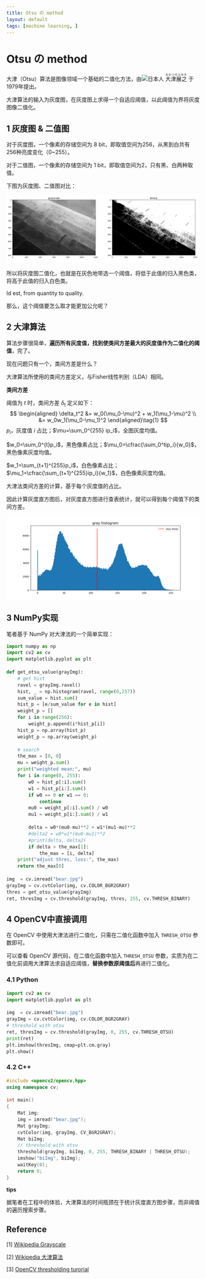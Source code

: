 ```yaml
---
title: Otsu の method
layout: default
tags: [machine learning, ]
---
```


# Otsu の method

大津（Otsu）算法是图像领域一个基础的二值化方法，由![](https://upload.wikimedia.org/wikipedia/commons/thumb/9/9e/Flag_of_Japan.svg/38px-Flag_of_Japan.svg.png)日本人 <ruby>大津展之<rt>おおつのぶゆき</rt></ruby> 于1979年提出。

大津算法的输入为灰度图，在灰度图上求得一个自适应阈值，以此阈值为界将灰度图像二值化。



## 1 灰度图 & 二值图

对于灰度图，一个像素的存储空间为 8 bit，即取值空间为256，从黑到白共有256种亮度变化（0~255）。

对于二值图，一个像素的存储空间为 1 bit，即取值空间为2，只有黑、白两种取值。



下图为灰度图、二值图对比：

![](/img/8bit_1bit.png)

所以将灰度图二值化，也就是在灰色地带选一个阈值，将低于此值的归入黑色类，将高于此值的归入白色类。

Id est, from quantity to quality.

那么，这个阈值要怎么取才能更加公允呢？



## 2 大津算法

算法步骤很简单，**遍历所有灰度值，找到使类间方差最大的灰度值作为二值化的阈值**，完了。

现在问题只有一个，类间方差是什么？



大津算法所使用的类间方差定义，与Fisher线性判别（LDA）相同。

**类间方差**

阈值为 $t$ 时，类间方差 $\delta_t$ 定义如下：
$$
\begin{aligned}
\delta_t^2 &= w_0(\mu_0-\mu)^2 + w_1(\mu_1-\mu)^2 \\
&= w_0w_1(\mu_0-\mu_1)^2
\end{aligned}\tag{1}
$$
$p_i$，灰度值 $i$ 占比；$\mu=\sum_0^{255} ip_i$，全图灰度均值。

$w_0=\sum_0^{t}p_i$，黑色像素占比；$\mu_0=\cfrac{\sum_0^tip_i}{w_0}$，黑色像素灰度均值。

$w_1=\sum_{t+1}^{255}p_i$，白色像素占比；$\mu_1=\cfrac{\sum_{t+1}^{255}ip_i}{w_1}$，白色像素灰度均值。



大津法类间方差的计算，基于每个灰度值的占比。

因此计算灰度直方图后，对灰度直方图进行查表统计，就可以得到每个阈值下的类间方差。

![](/img/gray_histogram.png)



## 3 NumPy实现

笔者基于 NumPy 对大津法的一个简单实现：

```python
import numpy as np
import cv2 as cv
import matplotlib.pyplot as plt

def get_otsu_value(grayImg):
    # get hist
    ravel = grayImg.ravel()
    hist, _ = np.histogram(ravel, range(0,257))
    sum_value = hist.sum()
    hist_p = [e/sum_value for e in hist]
    weight_p = []
    for i in range(256):
        weight_p.append(i*hist_p[i])
    hist_p = np.array(hist_p)
    weight_p = np.array(weight_p)
    
    # search
    the_max = [0, 0]
    mu = weight_p.sum()
    print("weighted mean:", mu)
    for i in range(0, 255):
        w0 = hist_p[:i].sum()
        w1 = hist_p[i:].sum()
        if w0 == 0 or w1 == 0:
            continue
        mu0 = weight_p[:i].sum() / w0
        mu1 = weight_p[i:].sum() / w1
     
        delta = w0*(mu0-mu)**2 + w1*(mu1-mu)**2
        #delta2 = w0*w1*(mu0-mu1)**2
        #print(delta, delta2)
        if delta > the_max[1]:
            the_max = [i, delta]
    print("adjust thres, loss:", the_max)
    return the_max[0]

img  = cv.imread("bear.jpg")
grayImg = cv.cvtColor(img, cv.COLOR_BGR2GRAY)
thres = get_otsu_value(grayImg)
ret, thresImg = cv.threshold(grayImg, thres, 255, cv.THRESH_BINARY)
```



##  4 OpenCV中直接调用

在 OpenCV 中使用大津法进行二值化，只需在二值化函数中加入 <code>THRESH_OTSU</code> 参数即可。

可以查看 OpenCV 源代码，在二值化函数中加入 <code>THRESH_OTSU</code> 参数，实质为在二值化前调用大津算法求自适应阈值，**替换参数原阈值后**再进行二值化。

### 4.1 Python

```python
import cv2 as cv
import matplotlib.pyplot as plt

img  = cv.imread("bear.jpg")
grayImg = cv.cvtColor(img, cv.COLOR_BGR2GRAY)
# threshold with otsu
ret, thresImg = cv.threshold(grayImg, 0, 255, cv.THRESH_OTSU)
print(ret)
plt.imshow(thresImg, cmap=plt.cm.gray)
plt.show()
```

### 4.2 C++

```c++
#include <opencv2/opencv.hpp>
using namespace cv;

int main()
{
	Mat img;
	img = imread("bear.jpg");
	Mat grayImg;
	cvtColor(img, grayImg, CV_BGR2GRAY);
	Mat biImg;
    // threshold with otsu
	threshold(grayImg, biImg, 0, 255, THRESH_BINARY | THRESH_OTSU);
	imshow("biImg", biImg);
	waitKey(0);
	return 0;
}
```

**tips**

据笔者在工程中的体验，大津算法的时间瓶颈在于统计灰度直方图步骤，而非阈值的遍历搜索步骤。



## Reference

\[1] [Wikipedia Grayscale](https://en.wikipedia.org/wiki/Grayscale)

\[2] [Wikipedia 大津算法](https://zh.wikipedia.org/wiki/%E5%A4%A7%E6%B4%A5%E7%AE%97%E6%B3%95)

\[3] [OpenCV thresholding turorial](https://docs.opencv.org/3.4/d7/d4d/tutorial_py_thresholding.html)

